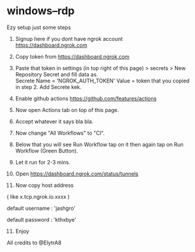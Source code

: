 # windows–rdp

Ezy setup just some steps

1. Signup here if you dont have ngrok account
https://dashboard.ngrok.com

2. Copy token from https://dashboard.ngrok.com

3. Paste that token in settings (in top right of this page) > secrets > New Repository Secret and fill data as.     
        Secrete Name = 'NGROK_AUTH_TOKEN'
        Value = token that you copied in step 2.
        Add Secrete kek.
        
4. Enable github actions https://github.com/features/actions

5. Now open Actions tab on top of this page.

6. Accept whatever it says bla bla.

7. Now change "All Workflows" to "CI".

8. Below that you will see Run Workflow tap on it then again tap on Run Workflow (Green Button).

9. Let it run for 2-3 mins.

10. Open https://dashboard.ngrok.com/status/tunnels 

10. Now copy host address

 ( like x.tcp.ngrok.io.xxxx )

default username : 'jashgro'

default password : 'kthxbye'

11. Enjoy 

All credits to @ElytrA8
